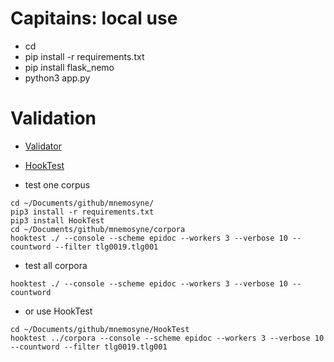 # Capitains: local use
* cd <PATH>
* pip install -r requirements.txt
* pip install flask_nemo
* python3 app.py

# Validation
* [Validator](https://capitains-validator.herokuapp.com/)
* [HookTest](https://github.com/Capitains/HookTest)

* test one corpus
```
cd ~/Documents/github/mnemosyne/
pip3 install -r requirements.txt
pip3 install HookTest
cd ~/Documents/github/mnemosyne/corpora
hooktest ./ --console --scheme epidoc --workers 3 --verbose 10 --countword --filter tlg0019.tlg001
```

* test all corpora
```
hooktest ./ --console --scheme epidoc --workers 3 --verbose 10 --countword
```

* or use HookTest
```
cd ~/Documents/github/mnemosyne/HookTest
hooktest ../corpora --console --scheme epidoc --workers 3 --verbose 10 --countword --filter tlg0019.tlg001
```
